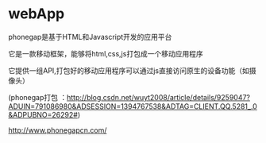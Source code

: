 # webApp

phonegap是基于HTML和Javascript开发的应用平台

它是一款移动框架，能够将html,css,js打包成一个移动应用程序

它提供一组API,打包好的移动应用程序可以通过js直接访问原生的设备功能（如摄像头）


(phonegap打包 ：http://blog.csdn.net/wuyt2008/article/details/9259047?ADUIN=791086980&ADSESSION=1394767538&ADTAG=CLIENT.QQ.5281_.0&ADPUBNO=26292#)

http://www.phonegapcn.com/
